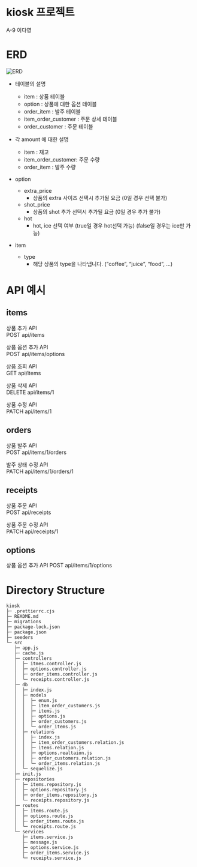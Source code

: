 # kiosk 프로젝트

A-9 이다영

# ERD

![ERD](https://github.com/verdantjuly/kiosk/assets/131671804/de6d6d2d-bfc1-4983-9770-9f624f42c6cb)

- 테이블의 설명

  - item : 상품 테이블
  - option : 상품에 대한 옵션 테이블
  - order_item : 발주 테이블
  - item_order_customer : 주문 상세 테이블
  - order_customer : 주문 테이블

- 각 amount 에 대한 설명
  - item : 재고
  - item_order_customer: 주문 수량
  - order_item : 발주 수량
- option
  - extra_price
    - 상품의 extra 사이즈 선택시 추가될 요금 (0일 경우 선택 불가)
  - shot_price
    - 상품의 shot 추가 선택시 추가될 요금 (0일 경우 추가 불가)
  - hot
    - hot, ice 선택 여부 (true일 경우 hot선택 가능) (false일 경우는 ice만 가능)
- item
  - type
    - 해당 상품의 type을 나타냅니다. (”coffee”, “juice”, “food”, …)

# API 예시

## items

상품 추가 API  
POST api/items

상품 옵션 추가 API  
POST api/items/options

상품 조회 API  
GET api/items

상품 삭제 API  
DELETE api/items/1

상품 수정 API  
PATCH api/items/1

## orders

상품 발주 API  
POST api/items/1/orders

발주 상태 수정 API  
PATCH api/items/1/orders/1

## receipts

상품 주문 API  
POST api/receipts

상품 주문 수정 API  
PATCH api/receipts/1

## options

상품 옵션 추가 API
POST api/items/1/options

# Directory Structure

```
kiosk
├─ .prettierrc.cjs
├─ README.md
├─ migrations
├─ package-lock.json
├─ package.json
├─ seeders
└─ src
   ├─ app.js
   ├─ cache.js
   ├─ controllers
   │  ├─ itmes.controller.js
   │  ├─ options.controller.js
   │  ├─ order_items.controller.js
   │  └─ receipts.controller.js
   ├─ db
   │  ├─ index.js
   │  ├─ models
   │  │  ├─ enum.js
   │  │  ├─ item_order_customers.js
   │  │  ├─ items.js
   │  │  ├─ options.js
   │  │  ├─ order_customers.js
   │  │  └─ order_items.js
   │  ├─ relations
   │  │  ├─ index.js
   │  │  ├─ item_order_customers.relation.js
   │  │  ├─ items.relation.js
   │  │  ├─ options.realtaion.js
   │  │  ├─ order_customers.relation.js
   │  │  └─ order_items.relation.js
   │  └─ sequelize.js
   ├─ init.js
   ├─ repositories
   │  ├─ items.repository.js
   │  ├─ options.repository.js
   │  ├─ order_items.repository.js
   │  └─ receipts.repository.js
   ├─ routes
   │  ├─ items.route.js
   │  ├─ options.route.js
   │  ├─ order_items.route.js
   │  └─ receipts.route.js
   └─ services
      ├─ items.service.js
      ├─ message.js
      ├─ options.service.js
      ├─ order_items.service.js
      └─ receipts.service.js

```
